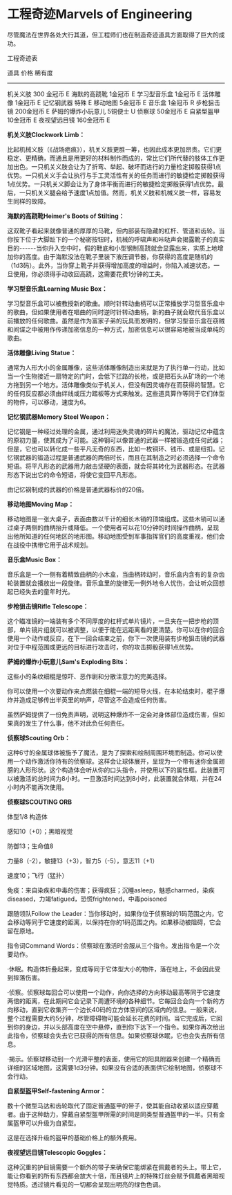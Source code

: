 # 工程奇迹Marvels of Engineering

尽管魔法在世界各处大行其道，但工程师们也在制造奇迹道具方面取得了巨大的成功。

工程奇迹表

  道具                 价格         稀有度
  -------------------- ------------ --------
  机关义肢             300 金冠币   E
  海默的高跷靴         1金冠币      E
  学习型音乐盒         1金冠币      E
  活体雕像             1金冠币      E
  记忆钢武器           特殊         E
  移动地图             5金冠币      E
  音乐盒               1金冠币      R
  步枪狙击镜           200金冠币    E
  萨姆的爆炸小玩意儿   5铜便士      U
  侦察球               50金冠币     E
  自紧型盔甲           10金冠币     E
  夜视望远目镜         160金冠币    E

**机关义肢Clockwork Limb：**

比起机械义肢（《战场疤痕》），机关义肢更胜一筹，也因此成本更加昂贵。它们更稳定、更精确，而通且是用更好的材料制作而成的，常比它们所代替的肢体工作更加出色。一只机关义肢会让为了折弯、举起、破坏而进行的力量检定掷骰获得1点优势。一只机关义手会让执行与手工灵活性有关的任务而进行的敏捷检定掷骰获得1点优势。一只机关义脚会让为了身体平衡而进行的敏捷检定掷骰获得1点优势。最后，一只机关义腿会给予速度1点加值。然而，机关义肢和机械义肢一样，容易发生同样的故障。

**海默的高跷靴Heimer's Boots of Stilting：**

这双靴子看起来就像普通的厚厚的马靴，但内部装有隐藏的杠杆、管道和齿轮。当你按下位于大脚趾下的一个秘密按钮时，机械的呼啸声和咔哒声会揭露靴子的真实目的------当你升入空中时，假的鞋底和小型钢制高跷就会显露出来，实质上地增加你的高度。由于海默没法在靴子里装下液压调节器，你获得的高度是随机的（1d3码）。此外，当你穿上靴子并获得增加高度的增益时，你陷入减速状态。一旦使用，你必须得手动收回高跷，这需要花费1分钟的工夫。

**学习型音乐盒Learning Music Box：**

学习型音乐盒可以被教授新的歌曲。顺时针转动曲柄可以正常播放学习型音乐盒中的歌曲，但如果使用者在唱曲的同时逆时针转动曲柄，新的曲子就会取代音乐盒以前播放的任何歌曲。虽然是作为富家子弟的玩具而发明的，但学习型音乐盒在窃贼和间谍之中被用作传递加密信息的一种方式，加密信息可以很容易地被当成单纯的歌曲。

**活体雕像Living Statue：**

通常为人形大小的金属雕像，这些活体雕像制造出来就是为了执行单一行动，比如当一个生物接近一扇特定的门时，会低下拦路的长枪，或是把石头从矿场的一个地方拖到另一个地方。活体雕像类似于机关人，但没有因灵魂存在而获得的智慧。它的任何反应都必须由绊线或压力踏板等方式来触发。这些道具算作等同于它们体型的物件，可以移动，速度为6。

**记忆钢武器Memory Steel Weapon：**

记忆钢是一种经过处理的金属，通过利用迷失灵魂的碎片的魔法，驱动记忆中蕴含的原初力量，使其成为了可能。这种钢可以像普通的武器一样被锻造成任何武器；但是，它也可以转化成一些平凡无奇的东西，比如一枚铜环、钱币、或是纽扣。记忆钢武器的锻造过程是普通武器的两倍时长，而且在其制造之时必须选择一个命令短语。将平凡形态的武器用力敲击坚硬的表面，就会将其转化为武器形态。在武器形态下说出它的命令短语，将使它变回平凡形态。

由记忆钢制成的武器的价格是普通武器标价的20倍。

**移动地图Moving Map：**

移动地图是一张大桌子，表面由数以千计的细长木销的顶端组成。这些木销可以通过桌子两侧的曲柄抬升或降低。一个使用者可以花10分钟的时间操作曲柄，呈现出他所知道的任何地区的地形图。移动地图受到军事指挥官们的高度重视，他们会在战役中携带它用于战术规划。

**音乐盒Music Box：**

音乐盒是一个一侧有着精致曲柄的小木盒，当曲柄转动时，音乐盒内含有的复杂齿轮装置就会播放出一段旋律。音乐盒里的旋律无一例外地令人忧伤，会让听众回想起已经失去的童年时光。

**步枪狙击镜Rifle Telescope：**

这个瞄准镜的一端装有多个不同厚度的杠杆式单片镜片，一旦夹在一把步枪的顶部，单片镜片组就可以被调整，以便于能在远距离看的更清楚。你可以在你的回合使用一个动作或反应，在下一回合结束之前，你下一次使用装有步枪狙击镜的武器对位于中程范围或更远的目标进行攻击时，你的攻击掷骰获得1点优势。

**萨姆的爆炸小玩意儿Sam's Exploding Bits：**

这些小的条纹细棍是惊吓、恶作剧和分散注意力的完美选择。

你可以使用一个次要动作来点燃装在细棍一端的短导火线，在本轮结束时，棍子爆炸并造成足够传出半英里的响声，尽管这不会造成任何伤害。

虽然萨姆提供了一份免责声明，说明这种爆炸不一定会对身体部位造成伤害，但如果真的发生了什么事，他不对此负任何责任。

**侦察球Scouting Orb：**

这种6寸的金属球体被施予了魔法，是为了探索和绘制周围环境而制造。你可以使用一个动作激活你持有的侦察球。这样会让球体展开，呈现为一个带有迷你金属翅膀的人形形状。这个构造体会听从你的口头指令，并使用以下的属性框。此装置可以被激活的总时间为8小时。一旦激活时间达到8小时，此装置就会休眠，并在24小时内不能再次使用。

**侦察球SCOUTING ORB**

体型1/8 构造体

感知10（+0）；黑暗视觉

防御13；生命值8

力量8（-2），敏捷13（+3），智力5（-5），意志11（+1）

速度10；飞行（猛扑）

免疫：来自染疾和中毒的伤害；获得疯狂；沉睡asleep，魅惑charmed，染疾diseased，力竭fatigued，恐慌frightened，中毒poisoned

跟随领队Follow the
Leader：当你移动时，如果你位于侦察球的1码范围之内，它会移动等同于它速度的距离，以保持在你的1码范围之内。如果移动被阻碍，它会留在原地。

指令词Command
Words：侦察球在激活时会服从三个指令。发出指令是一个次要动作。

·休眠。构造体折叠起来，变成等同于它体型大小的物件，落在地上，不会因此受到摔落伤害。

·侦察。侦察球每回合可以使用一个动作，向你选择的方向移动最高等同于它速度两倍的距离，在此期间它会记录下周遭环境的各种细节。它每回合会向一个新的方向移动，直到它收集齐一个边长40码的立方体空间的区域内的信息。一般来说，整个过程需要大约5分钟，尽管障碍物可能会延长花费的时间。当它完成后，它回到你的身边，并以头部高度在空中悬停，直到你下达下一个指令。如果你再次给出此指令，侦察球会失去它已获得的所有信息。如果侦察球休眠，它也会失去所有信息。

·揭示。侦察球移动到一个光滑平整的表面，使用它的阳具附器来创建一个精确而详细的区域地图，这需要1d3分钟。如果没有合适的表面供它绘制地图，侦察球不会行动。

**自紧型盔甲Self-fastening Armor：**

数十个微型马达和齿轮取代了固定普通盔甲的带子，使其能自动收紧以适应穿戴者。由于这种助力，穿戴自紧型盔甲所需的时间是同类型普通盔甲的一半。只有金属盔甲可以升级为自紧型。

这是在选择升级的盔甲的基础价格上的额外费用。

**夜视望远目镜Telescopic Goggles：**

这种沉重的护目镜需要一个额外的带子来确保它能绑紧在佩戴者的头上。带上它，能让你看到的所有东西都会放大十倍，而且镜片上的特殊灯丝会赋予佩戴者黑暗视觉特质。透过镜片看见的一切都会呈现出明亮的绿色色调。
